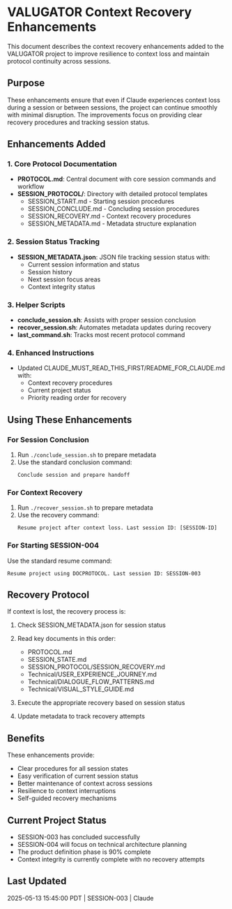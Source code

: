 # VALUGATOR Context Recovery Enhancements

This document describes the context recovery enhancements added to the VALUGATOR project to improve resilience to context loss and maintain protocol continuity across sessions.

## Purpose

These enhancements ensure that even if Claude experiences context loss during a session or between sessions, the project can continue smoothly with minimal disruption. The improvements focus on providing clear recovery procedures and tracking session status.

## Enhancements Added

### 1. Core Protocol Documentation
- **PROTOCOL.md**: Central document with core session commands and workflow
- **SESSION_PROTOCOL/**: Directory with detailed protocol templates
  - SESSION_START.md - Starting session procedures
  - SESSION_CONCLUDE.md - Concluding session procedures
  - SESSION_RECOVERY.md - Context recovery procedures
  - SESSION_METADATA.md - Metadata structure explanation

### 2. Session Status Tracking
- **SESSION_METADATA.json**: JSON file tracking session status with:
  - Current session information and status
  - Session history
  - Next session focus areas
  - Context integrity status

### 3. Helper Scripts
- **conclude_session.sh**: Assists with proper session conclusion
- **recover_session.sh**: Automates metadata updates during recovery
- **last_command.sh**: Tracks most recent protocol command

### 4. Enhanced Instructions
- Updated CLAUDE_MUST_READ_THIS_FIRST/README_FOR_CLAUDE.md with:
  - Context recovery procedures
  - Current project status
  - Priority reading order for recovery

## Using These Enhancements

### For Session Conclusion
1. Run `./conclude_session.sh` to prepare metadata
2. Use the standard conclusion command:
   ```
   Conclude session and prepare handoff
   ```

### For Context Recovery
1. Run `./recover_session.sh` to prepare metadata
2. Use the recovery command:
   ```
   Resume project after context loss. Last session ID: [SESSION-ID]
   ```

### For Starting SESSION-004
Use the standard resume command:
```
Resume project using DOCPROTOCOL. Last session ID: SESSION-003
```

## Recovery Protocol

If context is lost, the recovery process is:

1. Check SESSION_METADATA.json for session status
2. Read key documents in this order:
   - PROTOCOL.md
   - SESSION_STATE.md
   - SESSION_PROTOCOL/SESSION_RECOVERY.md
   - Technical/USER_EXPERIENCE_JOURNEY.md
   - Technical/DIALOGUE_FLOW_PATTERNS.md
   - Technical/VISUAL_STYLE_GUIDE.md

3. Execute the appropriate recovery based on session status
4. Update metadata to track recovery attempts

## Benefits

These enhancements provide:
- Clear procedures for all session states
- Easy verification of current session status
- Better maintenance of context across sessions
- Resilience to context interruptions
- Self-guided recovery mechanisms

## Current Project Status

- SESSION-003 has concluded successfully
- SESSION-004 will focus on technical architecture planning
- The product definition phase is 90% complete
- Context integrity is currently complete with no recovery attempts

## Last Updated
2025-05-13 15:45:00 PDT | SESSION-003 | Claude